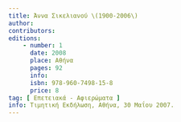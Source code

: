 ```yaml
---
title: Άννα Σικελιανού \(1900-2006\)
author: 
contributors: 
editions: 
    - number: 1
      date: 2008
      place: Αθήνα
      pages: 92
      info: 
      isbn: 978-960-7498-15-8
      price: 8
tag: [ Επετειακά - Αφιερώματα ]
info: Τιμητική Εκδήλωση, Αθήνα, 30 Μαΐου 2007.
---
```

